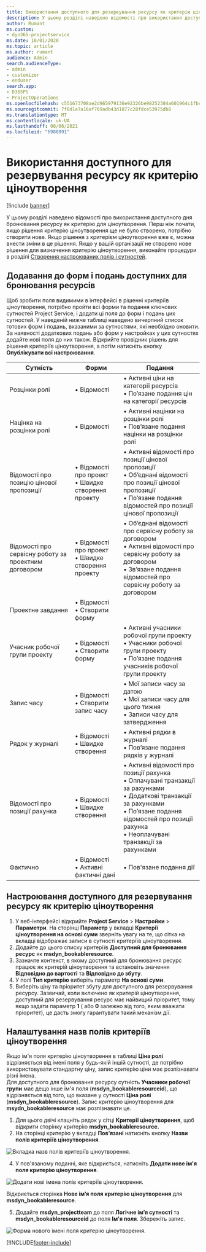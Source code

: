 ```yaml
---
title: Використання доступного для резервування ресурсу як критерію ціноутворення
description: У цьому розділі наведено відомості про використання доступного дня бронювання ресурсу як критерію для ціноутворення.
author: Rumant
ms.custom:
- dyn365-projectservice
ms.date: 10/01/2020
ms.topic: article
ms.author: rumant
audience: Admin
search.audienceType:
- admin
- customizer
- enduser
search.app:
- D365PS
- ProjectOperations
ms.openlocfilehash: c551673708ae2d965979136e92326be98252304a601964c1fbc52a329c592712
ms.sourcegitcommit: 7f8d1e7a16af769adb43d1877c28fdce53975db8
ms.translationtype: MT
ms.contentlocale: uk-UA
ms.lasthandoff: 08/06/2021
ms.locfileid: "6988991"
---
```

# <a name="use-bookable-resource-as-a-pricing-dimension"></a>Використання доступного для резервування ресурсу як критерію ціноутворення

[!include [banner](../includes/psa-now-project-operations.md)]

У цьому розділі наведено відомості про використання доступного дня бронювання ресурсу як критерію для ціноутворення. Перш ніж почати, якщо рішення критерію ціноутворення ще не було створено, потрібно створити нове. Якщо рішення з критерієм ціноутворення вже є, можна внести зміни в це рішення. Якщо у вашій організації не створено нове рішення для визначення критерію ціноутворення, виконайте процедури в розділі [Створення настроюваних полів і сутностей](create-custom-fields-entities.md).

## <a name="add-bookable-resource-to-forms-and-views"></a>Додавання до форм і подань доступних для бронювання ресурсів
Щоб зробити поля видимими в інтерфейсі в рішенні критеріїв ціноутворення, потрібно пройти всі форми та подання ключових сутностей Project Service, і додати ці поля до форм і подань цих сутностей.
У наведеній нижче таблиці наведено вичерпний список готових форм і подань, вказаними за сутностями, які необхідно оновити. За наявності додаткових подань або форм у настройках у цих сутностях додайте нові поля до них також.
Відкрийте провідник рішень для рішення критеріїв ціноутворення, а потім натисніть кнопку **Опублікувати всі настроювання**.


|   Сутність        | Форми   |Подання        |
| ------------------------------|---------------------------------|----------------------------------|
|  Розцінки ролі|• Відомості |• Активні ціни на категорії ресурсів<br> • По’язане подання цін на категорії ресурсів|
|  Націнка на розцінки ролі|• Відомості|• Активні націнки на розцінки ролі<br>• Пов’язане подання націнки на розцінки ролі|
|  Відомості про позицію цінової пропозиції|• Відомості про проект<br>• Швидке створення проекту|• Активні відомості про позиції цінової пропозиції<br>• Об’єднані відомості про позиції цінової пропозиції<br>• По’язане подання відомостей про позиції цінової пропозиції|
|  Відомості про сервісну роботу за проектним договором|• Відомості про проект<br>• Швидке створення проекту|• Об’єднані відомості про сервісну роботу за договором<br>• Активні відомості про сервісну роботу за договором<br>• Зв’язане подання відомостей про сервісну роботу за договором|
|  Проектне завдання|• Відомості<br>• Створити форму||
|  Учасник робочої групи проекту|• Відомості<br>• Створити форму|• Активні учасники робочої групи проекту<br>• Учасники робочої групи проекту<br>• По’язане подання учасників робочої групи проекту|
|  Запис часу|• Відомості<br>• Створити запис часу|• Мої записи часу за датою<br>• Мої записи часу для цього тижня<br>• Записи часу для затвердження|
|  Рядок у журналі|• Відомості<br>• Швидке створення|• Активні рядки в журналі<br>• Пов’язане подання рядків у журналі|
|  Відомості про позиції рахунка|• Відомості<br>• Швидке створення|• Активні відомості про позиції рахунка<br>• Оплачувані транзакції за рахунками<br>• Додаткові транзакції за рахунками<br>• По’язане подання відомостей про позиції рахунка<br>• Неоплачувані транзакції за рахунками|
|  Фактично |• Відомості<br>• Активні фактичні дані|• Пов'язане подання дії|

## <a name="set-up-bookable-resource-as-a-pricing-dimension"></a>Настроювання доступного для резервування ресурсу як критерію ціноутворення

1. У веб-інтерфейсі відкрийте **Project Service** > **Настройки** > **Параметри**. На сторінці **Параметр** у вкладці **Критерії ціноутворення на основі суми** зверніть увагу на те, що сітка на вкладці відображає записи в сутності критеріїв ціноутворення. 
2. Додайте до цього списку критеріїв **Доступний для бронювання ресурс** як **msdyn_bookableresource**. 
3. Зазначте контекст, в якому доступний для бронювання ресурс працює як критерій ціноутворення та встановіть значення **Відповідно до вартості** та **Відповідно до збуту**.
4. У полі **Тип критерію** виберіть параметр **На основі суми**. 
5. Виберіть ціну та пріоритет збуту для доступного для резервування ресурсу. Зазвичай, коли включено як критерій ціноутворення, доступний для резервування ресурс має найвищий пріоритет, тому якщо задати параметр **1** ( або **0** залежно від того, яким вважати пріоритет), це дасть змогу гарантувати такий механізм дії.

## <a name="set-up-pricing-dimension-field-names"></a>Налаштування назв полів критеріїв ціноутворення

Якщо ім'я поля критерію ціноутворення в таблиці **Ціна ролі** відрізняється від імені поля у будь-якій іншій сутності, де потрібно використовувати стандартну ціну, запис критерію ціни має розпізнавати різні імена.    
Для доступного для бронювання ресурсу сутність **Учасники робочої групи** має дещо інше ім'я поля (**msdyn_bookableresourceid**), що відрізняється від того, що вказане у сутності **Ціна ролі** (**msdyn_bookableresource**). Запис критерію ціноутворення для **msydn_bookableresource** має розпізнавати це. 
1. Для цього двічі клацніть рядок у сітці **Критерії ціноутворення**, щоб відкрити сторінку критерію **msdyn_bookableresource.**
2. На сторінці критерію у вкладці **Пов’язані** натисніть кнопку **Назви полів критеріїв ціноутворення**.

 ![Вкладка назв полів критеріїв ціноутворення.](media/PD-fieldname.png)

4. У пов'язаному поданні, яке відкриється, натисніть **Додати нове ім'я поля критерію ціноутворення**.

 ![Додати нові імена полів критеріїв ціноутворення.](media/Add-NewPD-fieldname.png)


Відкриється сторінка **Нове ім’я поля критерію ціноутворення** для **msdyn_bookableresource**. 

5. Додайте **msdyn_projectteam** до поля **Логічне ім’я сутності** та **msdyn_bookableresourceid** до поля **Ім'я поля**. Збережіть запис.

 ![Форма нового імені поля критерію ціноутворення.](media/PD-fieldname-Added.png)


[!INCLUDE[footer-include](../includes/footer-banner.md)]